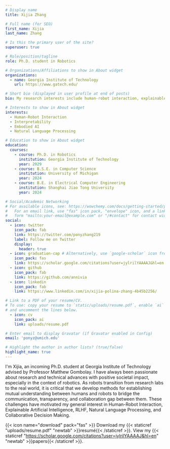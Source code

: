 ```yaml
---
# Display name
title: Xijia Zhang

# Full name (for SEO)
first_name: Xijia
last_name: Zhang

# Is this the primary user of the site?
superuser: true

# Role/position/tagline
role: Ph.D. student in Robotics

# Organizations/Affiliations to show in About widget
organizations:
  - name: Georgia Institute of Technology
    url: https://www.gatech.edu/

# Short bio (displayed in user profile at end of posts)
bio: My research interests include human-robot interaction, explainable artificial intelligence, and natural language processing.

# Interests to show in About widget
interests:
  - Human-Robot Interaction
  - Interpretability
  - Embodied AI
  - Natural Language Processing

# Education to show in About widget
education:
  courses:
    - course: Ph.D. in Robotics
      institution: Georgia Institute of Technology
      year: 2029
    - course: B.S.E. in Computer Science
      institution: University of Michigan
      year: 2024
    - course: B.E. in Electrical Computer Engineering
      institution: Shanghai Jiao Tong University
      year: 2024

# Social/Academic Networking
# For available icons, see: https://wowchemy.com/docs/getting-started/page-builder/#icons
#   For an email link, use "fas" icon pack, "envelope" icon, and a link in the
#   form "mailto:your-email@example.com" or "/#contact" for contact widget.
social:
  - icon: twitter
    icon_pack: fab
    link: https://twitter.com/ponyzhang219
    label: Follow me on Twitter
    display:
      header: true
  - icon: graduation-cap # Alternatively, use `google-scholar` icon from `ai` icon pack
    icon_pack: fas
    link: https://scholar.google.com/citations?user=jylrilYAAAAJ&hl=en
  - icon: github
    icon_pack: fab
    link: https://github.com/annivia
  - icon: linkedin
    icon_pack: fab
    link: https://www.linkedin.com/in/xijia-polina-zhang-4b45b2256/

# Link to a PDF of your resume/CV.
# To use: copy your resume to `static/uploads/resume.pdf`, enable `ai` icons in `params.yaml`,
# and uncomment the lines below.
  - icon: cv
    icon_pack: ai
    link: uploads/resume.pdf

# Enter email to display Gravatar (if Gravatar enabled in Config)
email: 'ponyz@umich.edu'

# Highlight the author in author lists? (true/false)
highlight_name: true
---
```


I'm Xijia, an incoming Ph.D. student at Georgia Institute of Technology advised by Professor Matthew Gombolay. 
I have always been passionate about research and technical advances with positive societal impact, especially in the context of robotics. As robots transition from research labs to the real world, it is critical that we develop methods for establishing mutual understanding between humans and robots to bridge the communication, transparency, and collaboration gap between them. These challenges have motivated my general interest in Human-Robot Interaction, Explainable Artificial Intelligence, RLHF, Natural Language Processing, and Collaborative Decision Making.

{{< icon name="download" pack="fas" >}} Download my {{< staticref "uploads/resume.pdf" "newtab" >}}resumé{{< /staticref >}}.
View my {{< staticref "https://scholar.google.com/citations?user=jylrilYAAAAJ&hl=en" "newtab" >}}papers{{< /staticref >}}.

